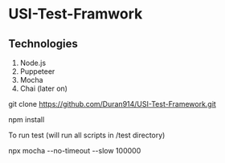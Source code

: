 # USI-Test-Framwork

## Technologies 

1. Node.js 
2. Puppeteer
3. Mocha
4. Chai (later on)

git clone https://github.com/Duran914/USI-Test-Framework.git

npm install

To run test (will run all scripts in /test directory)

npx mocha --no-timeout --slow 100000